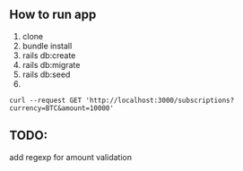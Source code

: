 ## How to run app                     
1) clone            
2) bundle install                  
3) rails db:create                  
4) rails db:migrate            
5) rails db:seed       
6)
`curl --request GET 'http://localhost:3000/subscriptions?currency=BTC&amount=10000'                `                             

## TODO:
add regexp for amount validation
